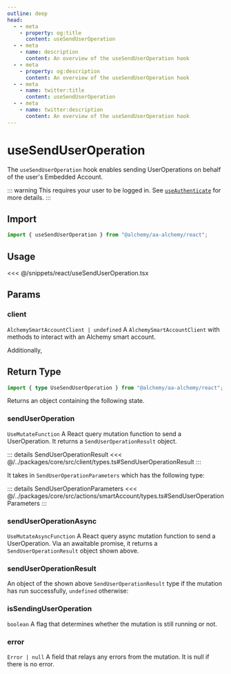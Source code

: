 ```yaml
---
outline: deep
head:
  - - meta
    - property: og:title
      content: useSendUserOperation
  - - meta
    - name: description
      content: An overview of the useSendUserOperation hook
  - - meta
    - property: og:description
      content: An overview of the useSendUserOperation hook
  - - meta
    - name: twitter:title
      content: useSendUserOperation
  - - meta
    - name: twitter:description
      content: An overview of the useSendUserOperation hook
---
```


# useSendUserOperation

The `useSendUserOperation` hook enables sending UserOperations on behalf of the user's Embedded Account.

::: warning
This requires your user to be logged in. See [`useAuthenticate`](/react/useAuthenticate) for more details.
:::

## Import

```ts
import { useSendUserOperation } from "@alchemy/aa-alchemy/react";
```

## Usage

<<< @/snippets/react/useSendUserOperation.tsx

## Params

### client

`AlchemySmartAccountClient | undefined`
A `AlchemySmartAccountClient` with methods to interact with an Alchemy smart account.

Additionally, <!--@include: ./BaseHookMutationArgs.md-->

## Return Type

```ts
import { type UseSendUserOperation } from "@alchemy/aa-alchemy/react";
```

Returns an object containing the following state.

### sendUserOperation

`UseMutateFunction`
A React query mutation function to send a UserOperation. It returns a `SendUserOperationResult` object.

::: details SendUserOperationResult
<<< @/../packages/core/src/client/types.ts#SendUserOperationResult
:::

It takes in `SendUserOperationParameters` which has the following type:

::: details SendUserOperationParameters
<<< @/../packages/core/src/actions/smartAccount/types.ts#SendUserOperationParameters
:::

### sendUserOperationAsync

`UseMutateAsyncFunction`
A React query async mutation function to send a UserOperation. Via an awaitable promise, it returns a `SendUserOperationResult` object shown above.

### sendUserOperationResult

An object of the shown above `SendUserOperationResult` type if the mutation has run successfully, `undefined` otherwise:

### isSendingUserOperation

`boolean`
A flag that determines whether the mutation is still running or not.

### error

`Error | null`
A field that relays any errors from the mutation. It is null if there is no error.

